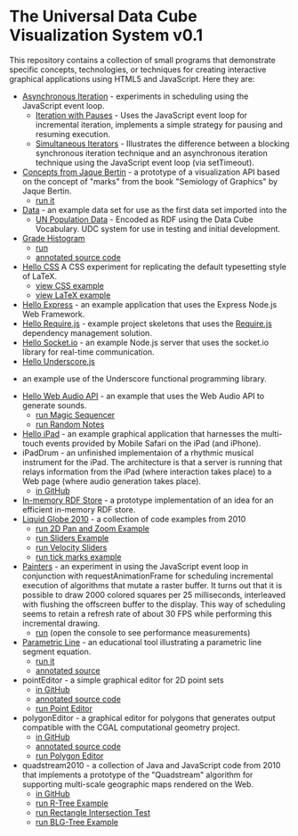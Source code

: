# The Universal Data Cube Visualization System v0.1

This repository contains a collection of small programs that 
demonstrate specific concepts, technologies, or techniques for creating
interactive graphical applications using HTML5 and JavaScript. Here they are:

 * [Asynchronous Iteration](https://github.com/curran/udcvis/tree/gh-pages/0.1/asyncIteration) - experiments in scheduling using the JavaScript event loop.
   * [Iteration with Pauses](https://github.com/curran/udcvis/blob/gh-pages/0.1/asyncIteration/iterationWithPauses.js) - 
     Uses the JavaScript event loop for incremental iteration, implements a
     simple strategy for pausing and resuming execution.
   * [Simultaneous Iterators](https://github.com/curran/udcvis/blob/gh-pages/0.1/asyncIteration/simultaneousIterators.js) - 
     Illustrates the difference between a blocking synchronous iteration
     technique and an asynchronous iteration technique using the JavaScript
     event loop (via setTimeout).
 * [Concepts from Jaque Bertin](https://github.com/curran/udcvis/tree/gh-pages/0.1/bertin/markExperiments) -
   a prototype of a visualization API based on the concept of
   "marks" from the book "Semiology of Graphics" by Jaque Bertin.
   * [run it](http://curran.github.com/udcvis/0.1/bertin/markExperiments/index.html)
 * [Data](https://github.com/curran/udcvis/tree/gh-pages/0.1/data) - an example data set for use as the first data set imported into the
   * [UN Population Data](https://github.com/curran/udcvis/tree/gh-pages/0.1/udc/UN_Population) - 
   Encoded as RDF using the Data Cube Vocabulary.
 UDC system for use in testing and initial development.
 * [Grade Histogram](https://github.com/curran/udcvis/tree/gh-pages/0.1/gradeHistogram)
   * [run](http://curran.github.com/udcvis/0.1/gradeHistogram/index.html)
   * [annotated source code](http://curran.github.com/udcvis/0.1/gradeHistogram/docs/script.html)
 * [Hello CSS](https://github.com/curran/udcvis/tree/gh-pages/0.1/helloCSS) A
   CSS experiment for replicating the default typesetting style of LaTeX.
   * [view CSS example](http://curran.github.com/udcvis/0.1/helloCSS/)
   * [view LaTeX example](http://curran.github.com/udcvis/0.1/helloCSS/latexSample/document.pdf)
 * [Hello Express](https://github.com/curran/udcvis/tree/gh-pages/0.1/helloExpress) - 
   an example application that uses the Express Node.js Web Framework.
 * [Hello Require.js](https://github.com/curran/udcvis/tree/gh-pages/0.1/helloRequireJS) - 
   example project skeletons that uses the [Require.js](http://requirejs.org/)
   dependency management solution.
 * [Hello Socket.io](https://github.com/curran/udcvis/tree/gh-pages/0.1/helloSocketIO) - 
   an example Node.js server that uses the socket.io library for real-time communication.
 * [Hello Underscore.js](https://github.com/curran/udcvis/tree/gh-pages/0.1/helloUnderscore)
 - an example use of the Underscore functional programming
 library.
 * [Hello Web Audio API](https://github.com/curran/udcvis/tree/gh-pages/0.1/helloWebAudioAPI) - an example that uses the Web Audio API to generate
 sounds.
   * [run Magic Sequencer](http://curran.github.com/udcvis/0.1/helloWebAudioAPI/magicSequencer.html)
   * [run Random Notes](http://curran.github.com/udcvis/0.1/helloWebAudioAPI/randomNotes.html)
 * [Hello iPad](https://github.com/curran/udcvis/tree/gh-pages/0.1/helloiPad) - 
   an example graphical application that harnesses the multi-touch events 
   provided by Mobile Safari on the iPad (and iPhone).
 * iPadDrum - an unfinished implementaion of a rhythmic musical instrument
 for the iPad. The architecture is that a server is running that relays
 information from the iPad (where interaction takes place) to a Web page
 (where audio generation takes place).
   * [in GitHub](https://github.com/curran/udcvis/tree/gh-pages/0.1/iPadDrum)
 * [In-memory RDF Store](https://github.com/curran/udcvis/tree/gh-pages/0.1/inMemoryRDFStore) - a prototype implementation of an idea for an efficient
 in-memory RDF store.
 * [Liquid Globe 2010](https://github.com/curran/udcvis/tree/gh-pages/0.1/liquidGlobe2010) - a collection of code examples from 2010
   * [run 2D Pan and Zoom Example](http://curran.github.com/udcvis/0.1/liquidGlobe2010/liquid-globe-01/2010_11_20_2d_pan_zoom.html)
   * [run Sliders Example](http://curran.github.com/udcvis/0.1/liquidGlobe2010/liquid-globe-02/2010_11_23_Sliders.html)
   * [run Velocity Sliders](http://curran.github.com/udcvis/0.1/liquidGlobe2010/liquid-globe-02/2010_11_27_Sliders_parameterized.html)
   * [run tick marks example](http://curran.github.com/udcvis/0.1/liquidGlobe2010/liquid-globe-02/2010_11_27_tickMarks.html)
 * [Painters](https://github.com/curran/udcvis/tree/gh-pages/0.1/painters) - 
   an experiment in using the JavaScript event loop in conjunction with
   requestAnimationFrame for scheduling incremental execution of algorithms
   that mutate a raster buffer. It turns out that it is possible to draw
   2000 colored squares per 25 milliseconds, interleaved with flushing the 
   offscreen buffer to the display. This way of scheduling seems to retain
   a refresh rate of about 30 FPS while performing this incremental drawing.
   * [run](http://curran.github.com/udcvis/0.1/painters/index.html) (open the
     console to see performance measurements)
 * [Parametric Line](https://github.com/curran/udcvis/tree/gh-pages/0.1/parametricLine) - 
   an educational tool illustrating a parametric line segment equation.
   * [run it](http://curran.github.com/udcvis/0.1/parametricLine/)
   * [annotated source](http://curran.github.com/udcvis/0.1/parametricLine/docs/all-modules.html)
 * pointEditor - a simple graphical editor for 2D point sets
   * [in GitHub](https://github.com/curran/udcvis/tree/gh-pages/0.1/pointEditor)
   * [annotated source code](http://curran.github.com/udcvis/0.1/pointEditor/docs/all-modules.html)
   * [run Point Editor](http://curran.github.com/udcvis/0.1/pointEditor/)
 * polygonEditor - a graphical editor for polygons that generates output
 compatible with the CGAL computational geometry project.
   * [in GitHub](https://github.com/curran/udcvis/tree/gh-pages/0.1/polygonEditor)
   * [annotated source code](http://curran.github.com/udcvis/0.1/polygonEditor/docs/all-modules.html)
   * [run Polygon Editor](http://curran.github.com/udcvis/0.1/polygonEditor/)
 * quadstream2010 - a collection of Java and JavaScript code from 2010 that
 implements a prototype of the "Quadstream" algorithm for supporting 
 multi-scale geographic maps rendered on the Web.
   * [in GitHub](https://github.com/curran/udcvis/tree/gh-pages/0.1/quadstream2010)
   * [run R-Tree Example](http://curran.github.com/udcvis/0.1/quadstream2010/Quadstream00/src/main/webapp/tests/rtree/rtreeTest.html)
   * [run Rectangle Intersection Test](http://curran.github.com/udcvis/0.1/quadstream2010/Quadstream00/src/main/webapp/tests/rtree/rectangleTests.html)
   * [run BLG-Tree Example](http://curran.github.com/udcvis/0.1/quadstream2010/Quadstream00/src/main/webapp/tests/blgtree/BLGTreeTest.html)
